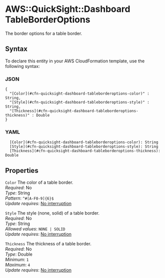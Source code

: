 # AWS::QuickSight::Dashboard TableBorderOptions<a name="aws-properties-quicksight-dashboard-tableborderoptions"></a>

The border options for a table border\.

## Syntax<a name="aws-properties-quicksight-dashboard-tableborderoptions-syntax"></a>

To declare this entity in your AWS CloudFormation template, use the following syntax:

### JSON<a name="aws-properties-quicksight-dashboard-tableborderoptions-syntax.json"></a>

```
{
  "[Color](#cfn-quicksight-dashboard-tableborderoptions-color)" : String,
  "[Style](#cfn-quicksight-dashboard-tableborderoptions-style)" : String,
  "[Thickness](#cfn-quicksight-dashboard-tableborderoptions-thickness)" : Double
}
```

### YAML<a name="aws-properties-quicksight-dashboard-tableborderoptions-syntax.yaml"></a>

```
  [Color](#cfn-quicksight-dashboard-tableborderoptions-color): String
  [Style](#cfn-quicksight-dashboard-tableborderoptions-style): String
  [Thickness](#cfn-quicksight-dashboard-tableborderoptions-thickness): Double
```

## Properties<a name="aws-properties-quicksight-dashboard-tableborderoptions-properties"></a>

`Color` <a name="cfn-quicksight-dashboard-tableborderoptions-color"></a>
The color of a table border\.  
_Required_: No  
_Type_: String  
_Pattern_: `^#[A-F0-9]{6}$`  
_Update requires_: [No interruption](https://docs.aws.amazon.com/AWSCloudFormation/latest/UserGuide/using-cfn-updating-stacks-update-behaviors.html#update-no-interrupt)

`Style` <a name="cfn-quicksight-dashboard-tableborderoptions-style"></a>
The style \(none, solid\) of a table border\.  
_Required_: No  
_Type_: String  
_Allowed values_: `NONE | SOLID`  
_Update requires_: [No interruption](https://docs.aws.amazon.com/AWSCloudFormation/latest/UserGuide/using-cfn-updating-stacks-update-behaviors.html#update-no-interrupt)

`Thickness` <a name="cfn-quicksight-dashboard-tableborderoptions-thickness"></a>
The thickness of a table border\.  
_Required_: No  
_Type_: Double  
_Minimum_: `1`  
_Maximum_: `4`  
_Update requires_: [No interruption](https://docs.aws.amazon.com/AWSCloudFormation/latest/UserGuide/using-cfn-updating-stacks-update-behaviors.html#update-no-interrupt)
